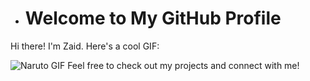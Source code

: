 - # Welcome to My GitHub Profile

Hi there! I'm Zaid. Here's a cool GIF:

<img src="https://i.imgur.com/yourgif.gif" alt="Naruto GIF">
Feel free to check out my projects and connect with me!